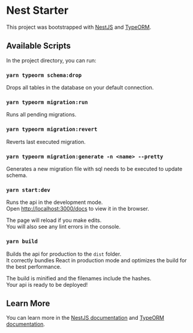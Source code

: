 # Nest Starter

This project was bootstrapped with [NestJS](https://github.com/nestjs/nest) and [TypeORM](https://github.com/typeorm/typeorm).

## Available Scripts

In the project directory, you can run:

### `yarn typeorm schema:drop`

Drops all tables in the database on your default connection.

### `yarn typeorm migration:run`

Runs all pending migrations.

### `yarn typeorm migration:revert`

Reverts last executed migration.

### `yarn typeorm migration:generate -n <name> --pretty`

Generates a new migration file with sql needs to be executed to update schema.

### `yarn start:dev`

Runs the api in the development mode.\
Open [http://localhost:3000/docs](http://localhost:3000/docs) to view it in the browser.

The page will reload if you make edits.\
You will also see any lint errors in the console.

### `yarn build`

Builds the api for production to the `dist` folder.\
It correctly bundles React in production mode and optimizes the build for the best performance.

The build is minified and the filenames include the hashes.\
Your api is ready to be deployed!

## Learn More

You can learn more in the [NestJS documentation](https://docs.nestjs.com/) and [TypeORM documentation](https://typeorm.io/).
